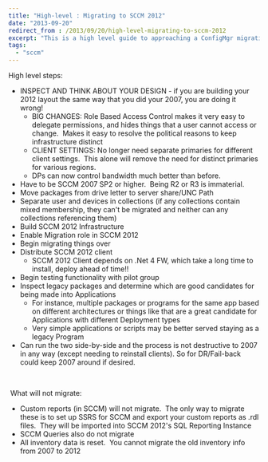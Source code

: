 ```yaml
---
title: "High-level : Migrating to SCCM 2012"
date: "2013-09-20"
redirect_from : /2013/09/20/high-level-migrating-to-sccm-2012
excerpt: "This is a high level guide to approaching a ConfigMgr migration!  It was accurate for migrating from 2007 to 2013 and may be...slightly out of date for 2021"
tags: 
  - "sccm"
---
```


High level steps:

- INSPECT AND THINK ABOUT YOUR DESIGN - if you are building your 2012 layout the same way that you did your 2007, you are doing it wrong!
    - BIG CHANGES: Role Based Access Control makes it very easy to delegate permissions, and hides things that a user cannot access or change.  Makes it easy to resolve the political reasons to keep infrastructure distinct
    - CLIENT SETTINGS: No longer need separate primaries for different client settings.  This alone will remove the need for distinct primaries for various regions.
    - DPs can now control bandwidth much better than before.
- Have to be SCCM 2007 SP2 or higher.  Being R2 or R3 is immaterial.
- Move packages from drive letter to server share/UNC Path
- Separate user and devices in collections (if any collections contain mixed membership, they can't be migrated and neither can any collections referencing them)
- Build SCCM 2012 Infrastructure
- Enable Migration role in SCCM 2012
- Begin migrating things over
- Distribute SCCM 2012 client
    - SCCM 2012 Client depends on .Net 4 FW, which take a long time to install, deploy ahead of time!!
- Begin testing functionality with pilot group
- Inspect legacy packages and determine which are good candidates for being made into Applications
    - For instance, multiple packages or programs for the same app based on different architectures or things like that are a great candidate for Applications with different Deployment types
    - Very simple applications or scripts may be better served staying as a legacy Program
- Can run the two side-by-side and the process is not destructive to 2007 in any way (except needing to reinstall clients). So for DR/Fail-back could keep 2007 around if desired.

 

 What will not migrate:

- Custom reports (in SCCM) will not migrate.  The only way to migrate these is to set up SSRS for SCCM and export your custom reports as .rdl files.  They will be imported into SCCM 2012's SQL Reporting Instance
- SCCM Queries also do not migrate
- All inventory data is reset.  You cannot migrate the old inventory info from 2007 to 2012
